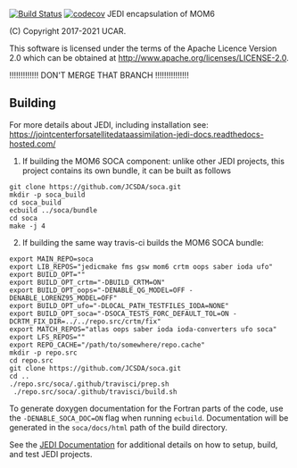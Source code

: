 [![Build Status](https://app.travis-ci.com/JCSDA-internal/soca.svg?branch=develop)](https://app.travis-ci.com/JCSDA-internal/soca)
[![codecov](https://codecov.io/gh/JCSDA-internal/soca/branch/develop/graph/badge.svg?token=uFJ62a68D7)](https://codecov.io/gh/jcsda-internal/soca)
JEDI encapsulation of MOM6

(C) Copyright 2017-2021 UCAR.

This software is licensed under the terms of the Apache Licence Version 2.0 which can be obtained at http://www.apache.org/licenses/LICENSE-2.0.

!!!!!!!!!!!!! DON'T MERGE THAT BRANCH !!!!!!!!!!!!!!!
## Building
For more details about JEDI, including installation see: https://jointcenterforsatellitedataassimilation-jedi-docs.readthedocs-hosted.com/

1. If building the MOM6 SOCA component: unlike other JEDI projects, this project contains its own bundle, it can be built as follows
```
git clone https://github.com/JCSDA/soca.git
mkdir -p soca_build
cd soca_build
ecbuild ../soca/bundle
cd soca
make -j 4
```

2. If building the same way travis-ci builds the MOM6 SOCA bundle:
```
export MAIN_REPO=soca
export LIB_REPOS="jedicmake fms gsw mom6 crtm oops saber ioda ufo"
export BUILD_OPT=""
export BUILD_OPT_crtm="-DBUILD_CRTM=ON"
export BUILD_OPT_oops="-DENABLE_QG_MODEL=OFF -DENABLE_LORENZ95_MODEL=OFF"
export BUILD_OPT_ufo="-DLOCAL_PATH_TESTFILES_IODA=NONE"
export BUILD_OPT_soca="-DSOCA_TESTS_FORC_DEFAULT_TOL=ON -DCRTM_FIX_DIR=../../repo.src/crtm/fix"
export MATCH_REPOS="atlas oops saber ioda ioda-converters ufo soca"
export LFS_REPOS=""
export REPO_CACHE="/path/to/somewhere/repo.cache"
mkdir -p repo.src
cd repo.src
git clone https://github.com/JCSDA/soca.git
cd ..
./repo.src/soca/.github/travisci/prep.sh
 ./repo.src/soca/.github/travisci/build.sh
```

To generate doxygen documentation for the Fortran parts of the code, use the `-DENABLE_SOCA_DOC=ON` flag when running `ecbuild`. Documentation will be generated
in the `soca/docs/html` path of the build directory.

See the [JEDI Documentation](https://jointcenterforsatellitedataassimilation-jedi-docs.readthedocs-hosted.com/en/latest/) for additional details on how to setup, build, and test JEDI projects.
